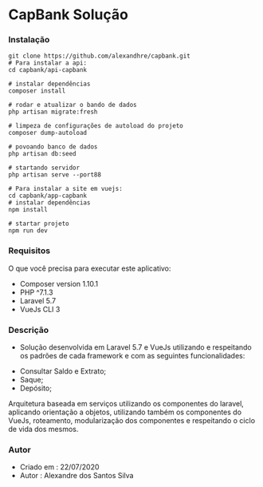 ﻿# CapBank Solução

### Instalação
```
git clone https://github.com/alexandhre/capbank.git
# Para instalar a api:
cd capbank/api-capbank

# instalar dependências
composer install

# rodar e atualizar o bando de dados
php artisan migrate:fresh

# limpeza de configurações de autoload do projeto
composer dump-autoload

# povoando banco de dados
php artisan db:seed

# startando servidor
php artisan serve --port88

# Para instalar a site em vuejs:
cd capbank/app-capbank
# instalar dependências
npm install

# startar projeto
npm run dev

```
### Requisitos
O que você precisa para executar este aplicativo:
* Composer version 1.10.1
* PHP ^7.1.3
* Laravel 5.7
* VueJs CLI 3

### Descrição
* Solução desenvolvida em Laravel 5.7  e VueJs utilizando e respeitando os padrões de cada framework e com as seguintes funcionalidades:
- Consultar Saldo e Extrato;
- Saque;
- Depósito;

Arquitetura baseada em serviços utilizando os componentes do laravel, aplicando orientação a objetos, utilizando também os componentes do VueJs, roteamento,
modularização dos componentes e respeitando o ciclo de vida dos mesmos.

### Autor
* Criado em  : 22/07/2020
* Autor  : Alexandre dos Santos Silva

